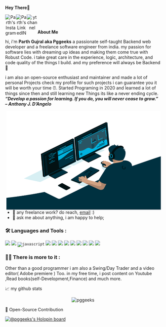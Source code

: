 **Hey There**👋

<a href="https://www.instagram.com/parth_gujral0434/" align="center">
  <img align="left" alt="Parth's Instagram" width="35px" src="https://img.icons8.com/fluency/400/null/instagram-new.png">
</a>
<a href="https://www.linkedin.com/in/parth-gujral-00b6b0245/" align="center">
  <img align="left" alt="Parth's LinkedIN" width="35px" src="https://img.icons8.com/color/480/null/linkedin.png">
</a>
<a href="https://www.youtube.com/c/DoctorPotato" align="center">
  <img align="left" alt="yt channel" width="35px" src="https://img.icons8.com/color/480/null/youtube-play.png">
</a>
<br>
<br>

**About Me**

hi, i'm **Parth Gujral aka Pggeeks** a passionate self-taught Backend web developer and a freelance software engineer from india. my passion for software lies with dreaming up ideas and making them come true with Robust Code. i take great care in the experience, logic, architecture, and code quality of the things I build. and
my preference will always be Backend 🤌

i am also an open-source enthusiast and maintainer and made a lot of personal Projects check my profile for such projects i can guarantee you it will be worth your time ⏰.
Started Programing in 2020 and learned a lot of things since then and still learning new Things its like a never ending cycle.
<br>
***“Develop a passion for learning. If you do, you will never cease to grow.” – Anthony J. D’Angelo***

  <img align="right" alt="GIF" src="code.gif" width="500" height="320" />
  
- 💼 any freelance work? do reach, [email](mailto:parthgujral26@gmail.com) :)
- 💬 ask me about anything, i am happy to help;
### :hammer_and_wrench: Languages and Tools :  
<code><img height="60" src="https://img.icons8.com/ios/500/null/django.png"></code>
<code><img height="55" src="https://img.icons8.com/color/480/null/css3.png"></code>
<code><img src="https://img.icons8.com/color/480/null/javascript--v1.png"  title="javascript" alt="javascript" height="60"/></code>
<code><img src="https://img.icons8.com/external-flaticons-lineal-color-flat-icons/64/null/external-html-mobile-app-development-flaticons-lineal-color-flat-icons.png" height="55"></code>
<code><img height="55" src="https://img.icons8.com/color/480/null/python--v1.png"></code>
<code><img height="60" src="https://img.icons8.com/fluency/48/null/mysql-logo.png"></code>
<code><img height="55" src="https://img.icons8.com/ios-filled/500/null/git.png"></code>
<code><img height="55" src="https://img.icons8.com/color-glass/480/null/adobe-photoshop.png"></code>
<code><img height="55" src="https://img.icons8.com/color/480/null/adobe-premiere-pro--v1.png"></code>
<code><img height="55" src="https://img.icons8.com/color/480/null/heroku.png"></code>
<code><img height="55" src="https://img.icons8.com/color/480/null/bootstrap.png"></code>
<code><img height="55" src="https://img.icons8.com/ultraviolet/480/null/selenium-test-automation.png"></code>

### :woman_technologist: There is more to it :
Other than a good programmer i am also a Swing/Day Trader and a video editor( Adobe premiere ) Too.
in my free time, i post content on Youtube
,Read books(self-Development,Finance) and much more.

📈 my github stats

<p align="center"> <img src="https://github-readme-stats.vercel.app/api?username=pggeeks&show_icons=true&theme=dark" alt="pggeeks" />
  
📝 Open-Source Contribution

[![@pggeeks's Holopin board](https://holopin.me/pggeeks)](https://holopin.io/@pggeeks)
